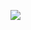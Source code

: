 ![]([Attachments/testimage.jpg](https://github.com/Michiel-Desticker/obisidian-git-sync/blob/main/Attachments/testimage.jpg?raw=true))



